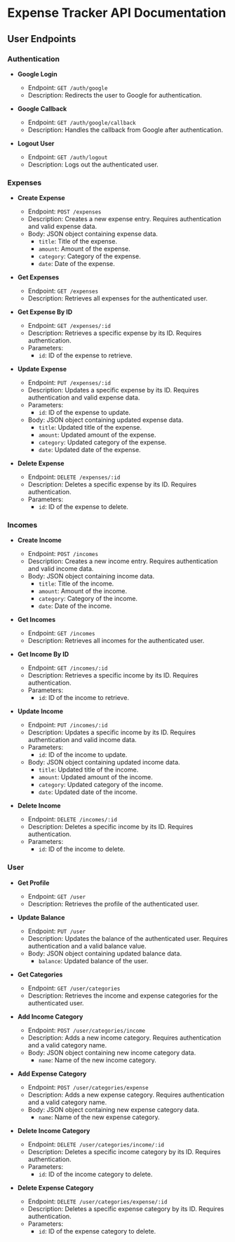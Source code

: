 # Expense Tracker API Documentation

## User Endpoints

### Authentication

- **Google Login**
  - Endpoint: `GET /auth/google`
  - Description: Redirects the user to Google for authentication.

- **Google Callback**
  - Endpoint: `GET /auth/google/callback`
  - Description: Handles the callback from Google after authentication.

- **Logout User**
  - Endpoint: `GET /auth/logout`
  - Description: Logs out the authenticated user.

### Expenses

- **Create Expense**
  - Endpoint: `POST /expenses`
  - Description: Creates a new expense entry. Requires authentication and valid expense data.
  - Body: JSON object containing expense data.
    - `title`: Title of the expense.
    - `amount`: Amount of the expense.
    - `category`: Category of the expense.
    - `date`: Date of the expense.

- **Get Expenses**
  - Endpoint: `GET /expenses`
  - Description: Retrieves all expenses for the authenticated user.

- **Get Expense By ID**
  - Endpoint: `GET /expenses/:id`
  - Description: Retrieves a specific expense by its ID. Requires authentication.
  - Parameters:
    - `id`: ID of the expense to retrieve.

- **Update Expense**
  - Endpoint: `PUT /expenses/:id`
  - Description: Updates a specific expense by its ID. Requires authentication and valid expense data.
  - Parameters:
    - `id`: ID of the expense to update.
  - Body: JSON object containing updated expense data.
    - `title`: Updated title of the expense.
    - `amount`: Updated amount of the expense.
    - `category`: Updated category of the expense.
    - `date`: Updated date of the expense.

- **Delete Expense**
  - Endpoint: `DELETE /expenses/:id`
  - Description: Deletes a specific expense by its ID. Requires authentication.
  - Parameters:
    - `id`: ID of the expense to delete.

### Incomes

- **Create Income**
  - Endpoint: `POST /incomes`
  - Description: Creates a new income entry. Requires authentication and valid income data.
  - Body: JSON object containing income data.
    - `title`: Title of the income.
    - `amount`: Amount of the income.
    - `category`: Category of the income.
    - `date`: Date of the income.

- **Get Incomes**
  - Endpoint: `GET /incomes`
  - Description: Retrieves all incomes for the authenticated user.

- **Get Income By ID**
  - Endpoint: `GET /incomes/:id`
  - Description: Retrieves a specific income by its ID. Requires authentication.
  - Parameters:
    - `id`: ID of the income to retrieve.

- **Update Income**
  - Endpoint: `PUT /incomes/:id`
  - Description: Updates a specific income by its ID. Requires authentication and valid income data.
  - Parameters:
    - `id`: ID of the income to update.
  - Body: JSON object containing updated income data.
    - `title`: Updated title of the income.
    - `amount`: Updated amount of the income.
    - `category`: Updated category of the income.
    - `date`: Updated date of the income.

- **Delete Income**
  - Endpoint: `DELETE /incomes/:id`
  - Description: Deletes a specific income by its ID. Requires authentication.
  - Parameters:
    - `id`: ID of the income to delete.

### User

- **Get Profile**
  - Endpoint: `GET /user`
  - Description: Retrieves the profile of the authenticated user.

- **Update Balance**
  - Endpoint: `PUT /user`
  - Description: Updates the balance of the authenticated user. Requires authentication and a valid balance value.
  - Body: JSON object containing updated balance data.
    - `balance`: Updated balance of the user.

- **Get Categories**
  - Endpoint: `GET /user/categories`
  - Description: Retrieves the income and expense categories for the authenticated user.

- **Add Income Category**
  - Endpoint: `POST /user/categories/income`
  - Description: Adds a new income category. Requires authentication and a valid category name.
  - Body: JSON object containing new income category data.
    - `name`: Name of the new income category.

- **Add Expense Category**
  - Endpoint: `POST /user/categories/expense`
  - Description: Adds a new expense category. Requires authentication and a valid category name.
  - Body: JSON object containing new expense category data.
    - `name`: Name of the new expense category.

- **Delete Income Category**
  - Endpoint: `DELETE /user/categories/income/:id`
  - Description: Deletes a specific income category by its ID. Requires authentication.
  - Parameters:
    - `id`: ID of the income category to delete.

- **Delete Expense Category**
  - Endpoint: `DELETE /user/categories/expense/:id`
  - Description: Deletes a specific expense category by its ID. Requires authentication.
  - Parameters:
    - `id`: ID of the expense category to delete.